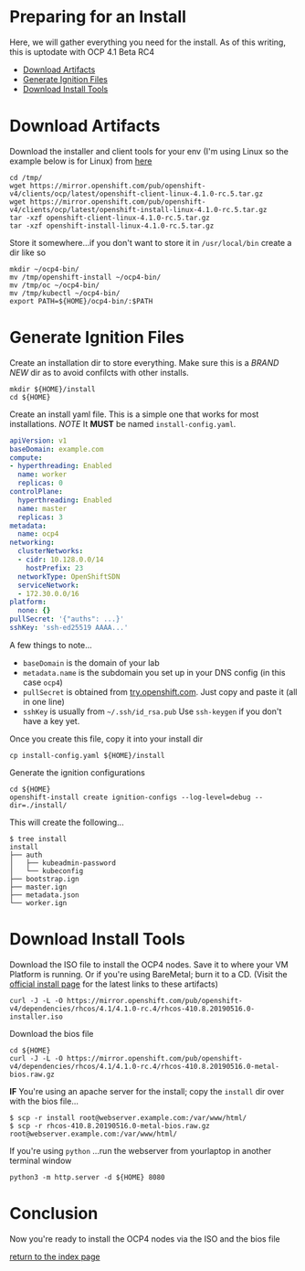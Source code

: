 # Preparing for an Install

Here, we will gather everything you need for the install. As of this writing, this is uptodate with OCP 4.1 Beta RC4

* [Download Artifacts](#download-artifacts)
* [Generate Ignition Files](#generate-ignition-files)
* [Download Install Tools](#download-install-tools)

# Download Artifacts

Download the installer and client tools for your env (I'm using Linux so the example below is for Linux) from [here](https://mirror.openshift.com/pub/openshift-v4/clients/ocp/latest/)

```
cd /tmp/
wget https://mirror.openshift.com/pub/openshift-v4/clients/ocp/latest/openshift-client-linux-4.1.0-rc.5.tar.gz
wget https://mirror.openshift.com/pub/openshift-v4/clients/ocp/latest/openshift-install-linux-4.1.0-rc.5.tar.gz
tar -xzf openshift-client-linux-4.1.0-rc.5.tar.gz
tar -xzf openshift-install-linux-4.1.0-rc.5.tar.gz
```

Store it somewhere...if you don't want to store it in `/usr/local/bin` create a dir like so

```
mkdir ~/ocp4-bin/
mv /tmp/openshift-install ~/ocp4-bin/
mv /tmp/oc ~/ocp4-bin/
mv /tmp/kubectl ~/ocp4-bin/
export PATH=${HOME}/ocp4-bin/:$PATH
```

# Generate Ignition Files

Create an installation dir to store everything. Make sure this is a *BRAND NEW* dir as to avoid confilcts with other installs.

```
mkdir ${HOME}/install
cd ${HOME}
```

Create an install yaml file. This is a simple one that works for most installations. *NOTE* It __MUST__ be named `install-config.yaml`.

```yaml
apiVersion: v1
baseDomain: example.com
compute:
- hyperthreading: Enabled
  name: worker
  replicas: 0
controlPlane:
  hyperthreading: Enabled
  name: master
  replicas: 3
metadata:
  name: ocp4
networking:
  clusterNetworks:
  - cidr: 10.128.0.0/14
    hostPrefix: 23
  networkType: OpenShiftSDN
  serviceNetwork: 
  - 172.30.0.0/16
platform:
  none: {}
pullSecret: '{"auths": ...}'
sshKey: 'ssh-ed25519 AAAA...'
```

A few things to note...

* `baseDomain` is the domain of your lab
* `metadata.name` is the subdomain you set up in your DNS config (in this case `ocp4`)
* `pullSecret` is obtained from [try.openshift.com](https://try.openshift.com). Just copy and paste it (all in one line)
* `sshKey` is usually from `~/.ssh/id_rsa.pub` Use `ssh-keygen` if you don't have a key yet.

Once you create this file, copy it into your install dir

```
cp install-config.yaml ${HOME}/install
```

Generate the ignition configurations

```
cd ${HOME}
openshift-install create ignition-configs --log-level=debug --dir=./install/
```

This will create the following...

```
$ tree install
install
├── auth
│   ├── kubeadmin-password
│   └── kubeconfig
├── bootstrap.ign
├── master.ign
├── metadata.json
└── worker.ign
```

# Download Install Tools

Download the ISO file to install the OCP4 nodes. Save it to where your VM Platform is running. Or if you're using BareMetal; burn it to a CD. (Visit the [official install page](https://cloud.redhat.com/openshift/install) for the latest links to these artifacts)

```
curl -J -L -O https://mirror.openshift.com/pub/openshift-v4/dependencies/rhcos/4.1/4.1.0-rc.4/rhcos-410.8.20190516.0-installer.iso
```

Download the bios file

```
cd ${HOME}
curl -J -L -O https://mirror.openshift.com/pub/openshift-v4/dependencies/rhcos/4.1/4.1.0-rc.4/rhcos-410.8.20190516.0-metal-bios.raw.gz
```

**IF** You're using an apache server for the install; copy the `install` dir over with the bios file...

```
$ scp -r install root@webserver.example.com:/var/www/html/
$ scp -r rhcos-410.8.20190516.0-metal-bios.raw.gz root@webserver.example.com:/var/www/html/
```

If you're using `python` ...run the webserver from yourlaptop in another terminal window

```
python3 -m http.server -d ${HOME} 8080
```

# Conclusion

Now you're ready to install the OCP4 nodes via the ISO and the bios file

[return to the index page](../README.md)
